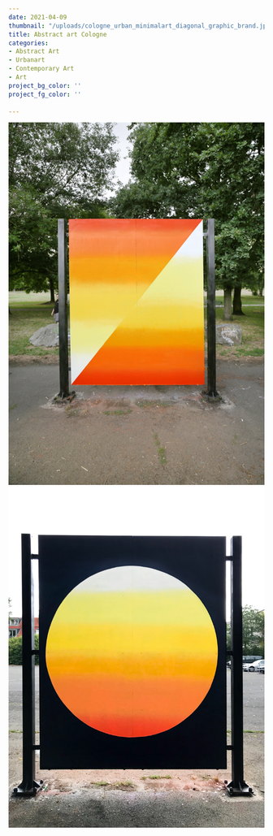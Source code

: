 ```yaml
---
date: 2021-04-09
thumbnail: "/uploads/cologne_urban_minimalart_diagonal_graphic_brand.jpg"
title: Abstract art Cologne
categories:
- Abstract Art
- Urbanart
- Contemporary Art
- Art
project_bg_color: ''
project_fg_color: ''

---
```

![](/uploads/cologne_urban_minimalart_diagonal_graphic_brand.jpg)![](/uploads/cologne_urban_art_sun_minimalart_brand.jpg)